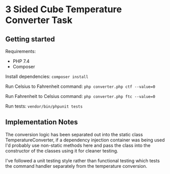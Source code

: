 3 Sided Cube Temperature Converter Task
=======================================

## Getting started

Requirements:
- PHP 7.4
- Composer

Install dependencies:
`composer install`

Run Celsius to Fahrenheit command:
`php converter.php ctf --value=0`

Run Fahrenheit to Celsius command:
`php converter.php ftc --value=0`

Run tests:
`vendor/bin/phpunit tests`

## Implementation Notes

The conversion logic has been separated out into the static class TemperatureConverter, if a dependency injection container was being used I'd probably use non-static methods here and pass the class into the constructor of the classes using it for cleaner testing.

I've followed a unit testing style rather than functional testing which tests the command handler separately from the temperature conversion.